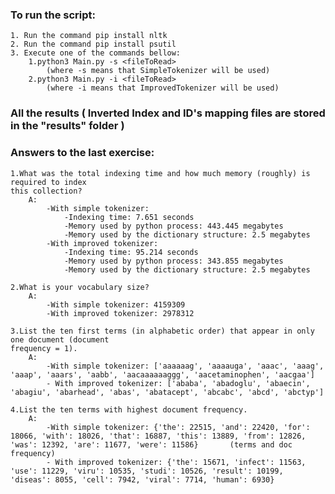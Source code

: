 ### To run the script:

    1. Run the command pip install nltk
    2. Run the command pip install psutil
    3. Execute one of the commands bellow: 
        1.python3 Main.py -s <fileToRead>
            (where -s means that SimpleTokenizer will be used) 
        2.python3 Main.py -i <fileToRead> 
            (where -i means that ImprovedTokenizer will be used)

### All the results ( Inverted Index and ID's mapping files are stored in the "results" folder )            

### Answers to the last exercise:

    1.What was the total indexing time and how much memory (roughly) is required to index
    this collection?
        A:
            -With simple tokenizer:
                -Indexing time: 7.651 seconds
                -Memory used by python process: 443.445 megabytes
                -Memory used by the dictionary structure: 2.5 megabytes
            -With improved tokenizer:
                -Indexing time: 95.214 seconds
                -Memory used by python process: 343.855 megabytes
                -Memory used by the dictionary structure: 2.5 megabytes

    2.What is your vocabulary size?
        A: 
            -With simple tokenizer: 4159309
            -With improved tokenizer: 2978312

    3.List the ten first terms (in alphabetic order) that appear in only one document (document
    frequency = 1).
        A:
            -With simple tokenizer: ['aaaaaag', 'aaaauga', 'aaac', 'aaag', 'aaap', 'aaars', 'aabb', 'aacaaaaaaggg', 'aacetaminophen', 'aacgaa']
            - With improved tokenizer: ['ababa', 'abadoglu', 'abaecin', 'abagiu', 'abarhead', 'abas', 'abatacept', 'abcabc', 'abcd', 'abctyp']

    4.List the ten terms with highest document frequency.
        A:
            -With simple tokenizer: {'the': 22515, 'and': 22420, 'for': 18066, 'with': 18026, 'that': 16887, 'this': 13889, 'from': 12826, 'was': 12392, 'are': 11677, 'were': 11586}       (terms and doc frequency)
            - With improved tokenizer: {'the': 15671, 'infect': 11563, 'use': 11229, 'viru': 10535, 'studi': 10526, 'result': 10199, 'diseas': 8055, 'cell': 7942, 'viral': 7714, 'human': 6930}
